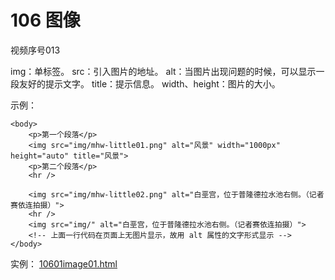 # 106 图像

视频序号013

img：单标签。
src：引入图片的地址。
alt：当图片出现问题的时候，可以显示一段友好的提示文字。
title：提示信息。
width、height：图片的大小。

示例：

```
<body>
    <p>第一个段落</p>
    <img src="img/mhw-little01.png" alt="风景" width="1000px" height="auto" title="风景">
    <p>第二个段落</p>
    <hr />

    <img src="img/mhw-little02.png" alt="白垩宫，位于普隆德拉水池右侧。（记者赛依连拍摄）">
    <hr />
    <img src="img/" alt="白垩宫，位于普隆德拉水池右侧。（记者赛依连拍摄）">
    <!-- 上面一行代码在页面上无图片显示，故用 alt 属性的文字形式显示 -->
</body>
```

实例：  [10601image01.html](10601image01.html) 